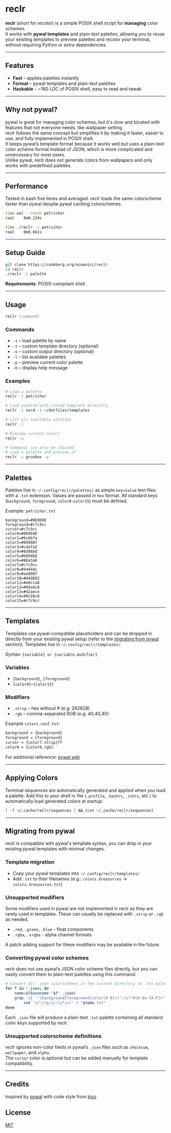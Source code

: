 # reclr

**reclr** (short for *recolor*) is a simple POSIX shell script for **managing** color schemes.  
It works with **pywal templates** and plain-text palettes, allowing you to reuse your existing templates to preview palettes and recolor your terminal, without requiring Python or extra dependencies.

---

## Features

- **Fast** – applies palettes instantly  
- **Format** – pywal templates and plain-text palettes  
- **Hackable** – ~160 LOC of POSIX shell, easy to read and tweak

---

## Why not pywal?

pywal is great for managing color schemes, but it's slow and bloated with features that not everyone needs, like wallpaper setting.  
reclr follows the same concept but simplifies it by making it faster, easier to use, and fully implemented in POSIX shell.  
It keeps pywal’s template format because it works well but uses a plain-text color scheme format instead of JSON, which is more complicated and unnecessary for most users.  
Unlike pywal, reclr does not generate colors from wallpapers and only works with predefined palettes.

---

## Performance

Tested in bash five times and averaged. reclr loads the same colorscheme faster than pywal despite pywal caching colorschemes.
```sh
time wal --theme petrichor
real    0m0.134s

time ./reclr -i petrichor  
real    0m0.041s
```

---

## Setup Guide

```sh
git clone https://codeberg.org/oceanicc/reclr
cd reclr
./reclr -i palette
```

**Requirements**: POSIX-compliant shell

---

## Usage

```sh
reclr [command]
```

### Commands

- `-i` – load palette by name
- `-t` – custom template directory (optional)
- `-o` – custom output directory (optional)
- `-l` – list available palettes
- `-p` – preview current color palette
- `-h` – display help message

### Examples

```sh
# Load a palette
reclr -i petrichor

# Load palette with custom template directory
reclr -i nord -t ~/dotfiles/templates

# List all available palettes
reclr -l

# Preview current colors
reclr -p

# Commands can also be chained
# Load a palette and preview it
reclr -i gruvbox -p
```

---

## Palettes

Palettes live in `~/.config/reclr/palettes/` as simple `key=value` text files with a `.txt` extension.
Values are passed in `hex` format. All standard keys (`background`, `foreground`, `color0`-`color15`) must be defined.

Example: `petrichor.txt`
```
background=#0E0E0E
foreground=#c7c9cc
cursor=#c7c9cc
color0=#0E0E0E
color1=#9c6b7a
color2=#899087
color3=#c4afa2
color4=#8d96bd
color5=#b694b6
color6=#86a3a6
color7=#c7c9cc
color8=#44444c
color9=#ae808f
color10=#949b92
color11=#e0cca8
color12=#9da4c8
color13=#d2aece
color14=#9cb9c0
color15=#c7c9cc
```

---

## Templates

Templates use pywal-compatible placeholders and can be dropped in directly from your existing pywal setup (refer to the [migrating from pywal](#migrating-from-pywal) section).
Templates live in `~/.config/reclr/templates/`.

Syntax: `{variable} or {variable.modifier}`

### Variables
- `{background}`, `{foreground}`
- `{color0}`–`{color15}`

### Modifiers
- `.strip` – hex without # (e.g: 282828)
- `.rgb` – comma-separated RGB (e.g: 40,40,40)

Example `colors.conf.txt`:
```sh
background = {background}
foreground = {foreground}
cursor = {color7.strip}ff
color0 = {color0.rgb}
```

For additional reference: [pywal wiki](https://github.com/dylanaraps/pywal/wiki/User-Template-Files)

---

## Applying Colors

Terminal sequences are automatically generated and applied when you load a palette.
Add this to your shell rc file (`.profile`, `.bashrc`, `.zshrc`, etc.) to automatically load generated colors at startup:
```sh
[ -f ~/.cache/reclr/sequences ] && (cat ~/.cache/reclr/sequences)
```

---

## Migrating from pywal

reclr is compatible with pywal's template syntax, you can drop in your existing pywal templates with minimal changes.

### Template migration
- Copy your pywal templates into `~/.config/reclr/templates/`
- Add `.txt` to their filenames (e.g.: `colors.Xresources` → `colors.Xresources.txt`)

### Unsupported modifiers

Some modifiers used in pywal are not implemented in reclr as they are rarely used in templates.
These can usually be replaced with `.strip` or `.rgb` as needed.
- `.red`, `.green`, `.blue` - float components
- `.rgba`, `.xrgba` - alpha channel formats

A patch adding support for these modifiers may be available in the future.

### Converting pywal color schemes

reclr does not use pywal’s JSON color scheme files directly, but you can easily convert them to plain-text palettes using this command:
```sh
# Convert all .json colorschemes in the current directory to .txt palettes
for f in *.json; do
    name=$(basename "$f" .json)
    grep -oE '"(background|foreground|color[0-9]+)":\s*"#[0-9a-fA-F]+"' "$f" |       
        sed 's/"//g;s/:\s*/=/' > "$name.txt"
done
```
Each `.json` file will produce a plain-text `.txt` palette containing all standard color keys supported by reclr.

### Unsupported colorscheme definitions

reclr ignores non-color fields in pywal’s `.json` files such as `checksum`, `wallpaper`, and `alpha`.  
The `cursor` color is optional but can be added manually for template compatibility.

---

## Credits

Inspired by [pywal](https://github.com/dylanaraps/pywal) with code style from [kiss](https://codeberg.org/kiss-community/kiss).

## License

[MIT](./LICENSE)
